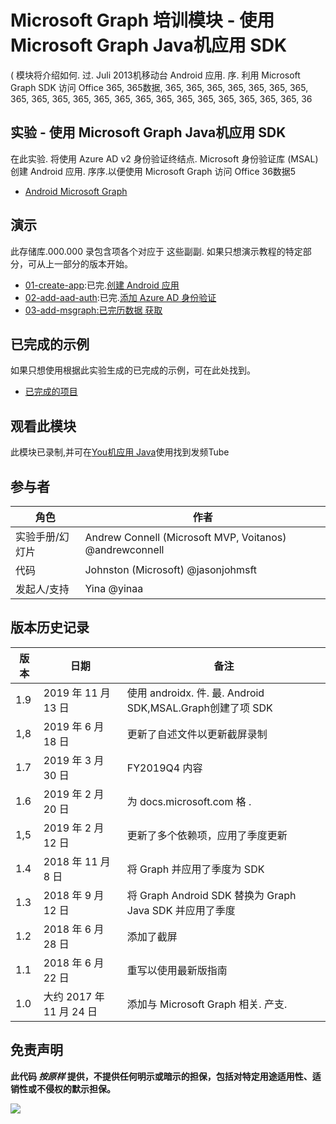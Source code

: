 # <a name="microsoft-graph-----microsoft-graph-java-sdk--android-"></a>Microsoft Graph 培训模块 - 使用 Microsoft Graph Java机应用 SDK

( 模块将介绍如何. 过. Juli 2013机移动台 Android 应用. 序. 利用 Microsoft Graph SDK 访问 Office 365, 365数据, 365, 365, 365, 365, 365, 365, 365, 365, 365, 365, 365, 365, 365, 365, 365, 365, 365, 365, 365, 365, 365, 36

## <a name="----microsoft-graph-java-sdk--android-"></a>实验 - 使用 Microsoft Graph Java机应用 SDK

在此实验. 将使用 Azure AD v2 身份验证终结点. Microsoft 身份验证库 (MSAL) 创建 Android 应用. 序序.以便使用 Microsoft Graph 访问 Office 36数据5

- [Android Microsoft Graph](https://docs.microsoft.com/graph/tutorials/android)

## <a name=""></a>演示

此存储库.000.000 录包含项各个对应于 这些副副. [](./demos) 如果只想演示教程的特定部分，可从上一部分的版本开始。

- [01-create-app](demos/01-create-app):已完.[创建 Android 应用](https://docs.microsoft.com/graph/tutorials/android?tutorial-step=1)
- [02-add-aad-auth](demos/02-add-aad-auth):已完.[添加 Azure AD 身份验证](https://docs.microsoft.com/graph/tutorials/android?tutorial-step=3)
- [03-add-msgraph](demos/03-add-msgraph)[:已完历数据 获取](https://docs.microsoft.com/graph/tutorials/android?tutorial-step=4)

## <a name=""></a>已完成的示例

如果只想使用根据此实验生成的已完成的示例，可在此处找到。

- [已完成的项目](demos/03-add-msgraph)

## <a name=""></a>观看此模块

此模块已录制,并可在[You机应用 Java](https://youtu.be/BLmOmv4FSsQ)使用找到发频Tube

## <a name=""></a>参与者

| 角色 | 作者 |
| -------------------- | ------------------------------------------------------- |
| 实验手册/幻灯片 | Andrew Connell (Microsoft MVP, Voitanos) @andrewconnell |
| 代码 | Johnston (Microsoft) @jasonjohmsft |
| 发起人/支持 | Yina @yinaa |

## <a name=""></a>版本历史记录

| 版本 | 日期 | 备注 |
| ------- | ------------------ | -------------------------------------------------------------------------- |
| 1.9 | 2019 年 11 月 13 日 | 使用 androidx. 件. 最. Android SDK,MSAL.Graph创建了项 SDK |
| 1,8 | 2019 年 6 月 18 日 | 更新了自述文件以更新截屏录制 |
| 1.7 | 2019 年 3 月 30 日 | FY2019Q4 内容 |
| 1.6 | 2019 年 2 月 20 日 | 为 docs.microsoft.com 格 . |
| 1,5 | 2019 年 2 月 12 日 | 更新了多个依赖项，应用了季度更新 |
| 1.4 | 2018 年 11 月 8 日 | 将 Graph 并应用了季度为 SDK |
| 1.3 | 2018 年 9 月 12 日 | 将 Graph Android SDK 替换为 Graph Java SDK 并应用了季度 |
| 1.2 | 2018 年 6 月 28 日 | 添加了截屏 |
| 1.1 | 2018 年 6 月 22 日 | 重写以使用最新版指南 |
| 1.0 | 大约 2017 年 11 月 24 日 | 添加与 Microsoft Graph 相关. 产支. |

## <a name=""></a>免责声明

**此代码 _按原样_ 提供，不提供任何明示或暗示的担保，包括对特定用途适用性、适销性或不侵权的默示担保。**

<!-- markdownlint-disable MD033 -->
<img src="https://telemetry.sharepointpnp.com/msgraph-training-android" />
